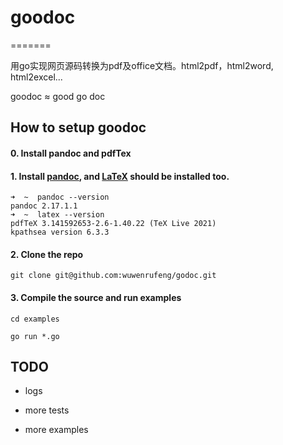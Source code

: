 # goodoc
=======

用go实现网页源码转换为pdf及office文档。html2pdf，html2word, html2excel...

goodoc ≈ good go doc



## How to setup goodoc

#### 0. Install pandoc and pdfTex

#### 1. Install [pandoc](https://pandoc.org/installing.html), and [LaTeX](https://tug.org/mactex/) should be installed  too.

```
➜  ~  pandoc --version
pandoc 2.17.1.1
➜  ~  latex --version
pdfTeX 3.141592653-2.6-1.40.22 (TeX Live 2021)
kpathsea version 6.3.3
```

#### 2. Clone the repo 

```
git clone git@github.com:wuwenrufeng/godoc.git
```

#### 3. Compile the source and run examples

```
cd examples

go run *.go
```


## TODO

- logs

- more tests

- more examples